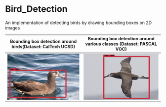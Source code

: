 # Bird_Detection
An implementation of detecting birds by drawing bounding boxes on 2D images

Bounding box detection around birds(Dataset: CalTech UCSD) | Bounding box detection around various classes (Dataset: PASCAL VOC)
:----------------------------------------------------------------------:|:---------------------------------------------------------------------------------------:
<img src="https://github.com/Saraavana/Bird_Detection/blob/dev_saravana/output_images/bird_1.png" alt="bird_1" width="400" height="150">|<img src="https://github.com/Saraavana/Bird_Detection/blob/dev_saravana/output_images/bird_2.png" alt="bird_2" width="400" height="150">|<img src="https://github.com/Saraavana/Bird_Detection/blob/dev_saravana/output_images/bird_3.png" alt="bird_3" width="200" height="100">|<img src="https://github.com/Saraavana/Bird_Detection/blob/dev_saravana/output_images/bird_4.png" alt="bird_4" width="200" height="100">|<img src="https://github.com/Saraavana/Bird_Detection/blob/dev_saravana/output_images/bird_5.png" alt="bird_5" width="200" height="100">|<img src="https://github.com/Saraavana/Bird_Detection/blob/dev_saravana/output_images/bird_6.png" alt="bird_6" width="200" height="100">|<img src="https://github.com/Saraavana/Bird_Detection/blob/dev_saravana/output_images/classes_1.png" alt="classes_1" width="200" height="100">|<img src="https://github.com/Saraavana/Bird_Detection/blob/dev_saravana/output_images/classes_2.png" alt="classes_2" width="200" height="100">


